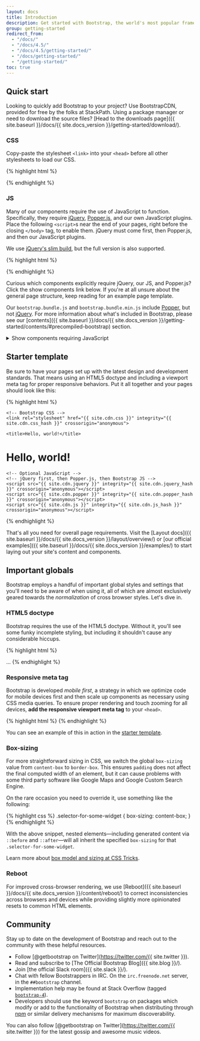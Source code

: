 ```yaml
---
layout: docs
title: Introduction
description: Get started with Bootstrap, the world's most popular framework for building responsive, mobile-first sites, with BootstrapCDN and a template starter page.
group: getting-started
redirect_from:
  - "/docs/"
  - "/docs/4.5/"
  - "/docs/4.5/getting-started/"
  - "/docs/getting-started/"
  - "/getting-started/"
toc: true
---
```


## Quick start

Looking to quickly add Bootstrap to your project? Use BootstrapCDN, provided for free by the folks
at StackPath. Using a package manager or need to download the source files? [Head to the downloads
page]({{ site.baseurl }}/docs/{{ site.docs_version }}/getting-started/download/).

### CSS

Copy-paste the stylesheet `<link>` into your `<head>` before all other stylesheets to load our CSS.

{% highlight html %}

<link rel="stylesheet" href="{{ site.cdn.css }}" integrity="{{ site.cdn.css_hash }}" crossorigin="anonymous">
{% endhighlight %}

### JS

Many of our components require the use of JavaScript to function. Specifically, they require
[jQuery](https://jquery.com/), [Popper.js](https://popper.js.org/), and our own JavaScript plugins.
Place the following `<script>`s near the end of your pages, right before the closing `</body>` tag,
to enable them. jQuery must come first, then Popper.js, and then our JavaScript plugins.

We use [jQuery's slim build](https://blog.jquery.com/2016/06/09/jquery-3-0-final-released/), but the
full version is also supported.

{% highlight html %}

<script src="{{ site.cdn.jquery }}" integrity="{{ site.cdn.jquery_hash }}" crossorigin="anonymous"></script>
<script src="{{ site.cdn.popper }}" integrity="{{ site.cdn.popper_hash }}" crossorigin="anonymous"></script>
<script src="{{ site.cdn.js }}" integrity="{{ site.cdn.js_hash }}" crossorigin="anonymous"></script>

{% endhighlight %}

Curious which components explicitly require jQuery, our JS, and Popper.js? Click the show components
link below. If you're at all unsure about the general page structure, keep reading for an example
page template.

Our `bootstrap.bundle.js` and `bootstrap.bundle.min.js` include [Popper](https://popper.js.org/),
but not [jQuery](https://jquery.com/). For more information about what's included in Bootstrap,
please see our [contents]({{ site.baseurl }}/docs/{{ site.docs_version
}}/getting-started/contents/#precompiled-bootstrap) section.

<details>
<summary class="text-primary mb-3">Show components requiring JavaScript</summary>
{% capture markdown %}
- Alerts for dismissing
- Buttons for toggling states and checkbox/radio functionality
- Carousel for all slide behaviors, controls, and indicators
- Collapse for toggling visibility of content
- Dropdowns for displaying and positioning (also requires [Popper.js](https://popper.js.org/))
- Modals for displaying, positioning, and scroll behavior
- Navbar for extending our Collapse plugin to implement responsive behavior
- Toasts for displaying and dismissing
- Tooltips and popovers for displaying and positioning (also requires [Popper.js](https://popper.js.org/))
- Scrollspy for scroll behavior and navigation updates
{% endcapture %}
{{ markdown | markdownify }}
</details>

## Starter template

Be sure to have your pages set up with the latest design and development standards. That means using
an HTML5 doctype and including a viewport meta tag for proper responsive behaviors. Put it all
together and your pages should look like this:

{% highlight html %} <!doctype html>

<html lang="en">
  <head>
    <!-- Required meta tags -->
    <meta charset="utf-8">
    <meta name="viewport" content="width=device-width, initial-scale=1, shrink-to-fit=no">

    <!-- Bootstrap CSS -->
    <link rel="stylesheet" href="{{ site.cdn.css }}" integrity="{{ site.cdn.css_hash }}" crossorigin="anonymous">

    <title>Hello, world!</title>

</head>
  <body>
    <h1>Hello, world!</h1>

    <!-- Optional JavaScript -->
    <!-- jQuery first, then Popper.js, then Bootstrap JS -->
    <script src="{{ site.cdn.jquery }}" integrity="{{ site.cdn.jquery_hash }}" crossorigin="anonymous"></script>
    <script src="{{ site.cdn.popper }}" integrity="{{ site.cdn.popper_hash }}" crossorigin="anonymous"></script>
    <script src="{{ site.cdn.js }}" integrity="{{ site.cdn.js_hash }}" crossorigin="anonymous"></script>

</body>
</html>
{% endhighlight %}

That's all you need for overall page requirements. Visit the [Layout docs]({{ site.baseurl
}}/docs/{{ site.docs_version }}/layout/overview/) or [our official examples]({{ site.baseurl
}}/docs/{{ site.docs_version }}/examples/) to start laying out your site's content and components.

## Important globals

Bootstrap employs a handful of important global styles and settings that you'll need to be aware of
when using it, all of which are almost exclusively geared towards the _normalization_ of cross
browser styles. Let's dive in.

### HTML5 doctype

Bootstrap requires the use of the HTML5 doctype. Without it, you'll see some funky incomplete
styling, but including it shouldn't cause any considerable hiccups.

{% highlight html %} <!doctype html>

<html lang="en">
  ...
</html>
{% endhighlight %}

### Responsive meta tag

Bootstrap is developed _mobile first_, a strategy in which we optimize code for mobile devices first
and then scale up components as necessary using CSS media queries. To ensure proper rendering and
touch zooming for all devices, **add the responsive viewport meta tag** to your `<head>`.

{% highlight html %}
<meta name="viewport" content="width=device-width, initial-scale=1, shrink-to-fit=no"> {%
endhighlight %}

You can see an example of this in action in the [starter template](#starter-template).

### Box-sizing

For more straightforward sizing in CSS, we switch the global `box-sizing` value from `content-box`
to `border-box`. This ensures `padding` does not affect the final computed width of an element, but
it can cause problems with some third party software like Google Maps and Google Custom Search
Engine.

On the rare occasion you need to override it, use something like the following:

{% highlight css %} .selector-for-some-widget { box-sizing: content-box; } {% endhighlight %}

With the above snippet, nested elements—including generated content via `::before` and
`::after`—will all inherit the specified `box-sizing` for that `.selector-for-some-widget`.

Learn more about [box model and sizing at CSS Tricks](https://css-tricks.com/box-sizing/).

### Reboot

For improved cross-browser rendering, we use [Reboot]({{ site.baseurl }}/docs/{{ site.docs_version
}}/content/reboot/) to correct inconsistencies across browsers and devices while providing slightly
more opinionated resets to common HTML elements.

## Community

Stay up to date on the development of Bootstrap and reach out to the community with these helpful
resources.

- Follow [@getbootstrap on Twitter](https://twitter.com/{{ site.twitter }}).
- Read and subscribe to [The Official Bootstrap Blog]({{ site.blog }}/).
- Join [the official Slack room]({{ site.slack }}/).
- Chat with fellow Bootstrappers in IRC. On the `irc.freenode.net` server, in the `##bootstrap`
  channel.
- Implementation help may be found at Stack Overflow (tagged
  [`bootstrap-4`](https://stackoverflow.com/questions/tagged/bootstrap-4)).
- Developers should use the keyword `bootstrap` on packages which modify or add to the functionality
  of Bootstrap when distributing through [npm](https://www.npmjs.com/search?q=keywords:bootstrap) or
  similar delivery mechanisms for maximum discoverability.

You can also follow [@getbootstrap on Twitter](https://twitter.com/{{ site.twitter }}) for the
latest gossip and awesome music videos.
